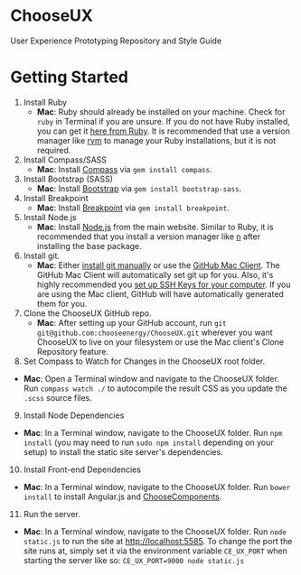 ChooseUX
========

User Experience Prototyping Repository and Style Guide

Getting Started
===========

1. Install Ruby
	- **Mac**: Ruby should already be installed on your machine. Check for `ruby` in Terminal if you are unsure. If you do not have Ruby installed, you can get it [here from Ruby](https://www.ruby-lang.org/en/downloads/). It is recommended that use a version manager like [rvm](https://rvm.io/rvm/install) to manage your Ruby installations, but it is not required.
2. Install Compass/SASS
	- **Mac**: Install [Compass](http://compass-style.org/install/) via `gem install compass`.
3. Install Bootstrap (SASS)
	- **Mac**: Install [Bootstrap](http://getbootstrap.com/) via `gem install bootstrap-sass`.
4. Install Breakpoint
	- **Mac**: Install [Breakpoint](http://breakpoint-sass.com/) via `gem install breakpoint`.
5. Install Node.js
	- **Mac**: Install [Node.js](http://nodejs.org/) from the main website. Similar to Ruby, it is recommended that you install a version manager like [n](https://npmjs.org/package/n) after installing the base package.
6. Install git.
	- **Mac**: Either [install git manually](http://git-scm.com/) or use the [GitHub Mac Client](https://mac.github.com). The GitHub Mac Client will automatically set git up for you. Also, it's highly recommended you [set up SSH Keys for your computer](https://help.github.com/articles/generating-ssh-keys/). If you are using the Mac client, GitHub will have automatically generated them for you.
7. Clone the ChooseUX GitHub repo.
	- **Mac**: After setting up your GitHub account, run `git git@github.com:chooseenergy/ChooseUX.git` wherever you want ChooseUX to live on your filesystem or use the Mac client's Clone Repository feature.
8. Set Compass to Watch for Changes in the ChooseUX root folder.
  - **Mac**: Open a Terminal window and navigate to the ChooseUX folder. Run `compass watch ./` to autocompile the result CSS as you update the `.scss` source files.
9. Install Node Dependencies
  - **Mac**: In a Terminal window, navigate to the ChooseUX folder. Run `npm install` (you may need to run `sudo npm install` depending on your setup) to install the static site server's dependencies.
10. Install Front-end Dependencies
  - **Mac**: In a Terminal window, navigate to the ChooseUX folder. Run `bower install` to install Angular.js and [ChooseComponents](https://github.com/chooseenergy/ChooseComponents).
11. Run the server.
  - **Mac**: In a Terminal window, navigate to the ChooseUX folder. Run `node static.js` to run the site at [http://localhost:5585](http://localhost:5585). To change the port the site runs at, simply set it via the environment variable `CE_UX_PORT`  when starting the server like so: `CE_UX_PORT=9000 node static.js`
  
